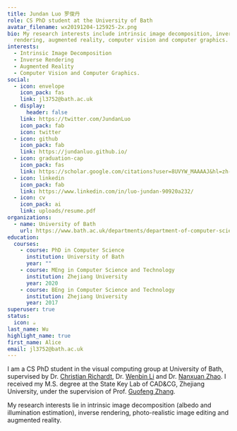 ```yaml
---
title: Jundan Luo 罗俊丹
role: CS PhD student at the University of Bath
avatar_filename: wx20191204-125925-2x.png
bio: My research interests include intrinsic image decomposition, inverse
  rendering, augmented reality, computer vision and computer graphics.
interests:
  - Intrinsic Image Decomposition
  - Inverse Rendering
  - Augmented Reality
  - Computer Vision and Computer Graphics.
social:
  - icon: envelope
    icon_pack: fas
    link: jl3752@bath.ac.uk
  - display:
      header: false
    link: https://twitter.com/JundanLuo
    icon_pack: fab
    icon: twitter
  - icon: github
    icon_pack: fab
    link: https://jundanluo.github.io/
  - icon: graduation-cap
    icon_pack: fas
    link: https://scholar.google.com/citations?user=8UVYW_MAAAAJ&hl=zh-CN&oi=ao
  - icon: linkedin
    icon_pack: fab
    link: https://www.linkedin.com/in/luo-jundan-90920a232/
  - icon: cv
    icon_pack: ai
    link: uploads/resume.pdf
organizations:
  - name: University of Bath
    url: https://www.bath.ac.uk/departments/department-of-computer-science/
education:
  courses:
    - course: PhD in Computer Science
      institution: University of Bath
      year: ""
    - course: MEng in Computer Science and Technology
      institution: Zhejiang University
      year: 2020
    - course: BEng in Computer Science and Technology
      institution: Zhejiang University
      year: 2017
superuser: true
status:
  icon: ☕️
last_name: Wu
highlight_name: true
first_name: Alice
email: jl3752@bath.ac.uk
---
```

I am a CS PhD student in the visual computing group at University of Bath, supervised by Dr. [Christian Richardt](https://richardt.name/), Dr. [Wenbin Li](https://wbli.me/) and Dr. [Nanxuan Zhao](http://nxzhao.com/). I received my M.S. degree at the State Key Lab of CAD&CG, Zhejiang University, under the supervision of Prof. [Guofeng Zhang](http://www.cad.zju.edu.cn/home/gfzhang/).

M﻿y research interests lie in intrinsic image decomposition (albedo and illumination estimation), inverse rendering, photo-realistic image editing and augmented reality.